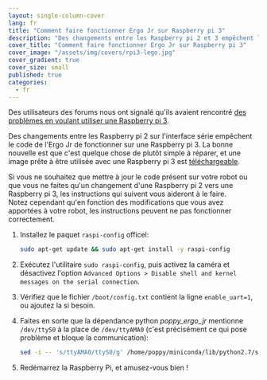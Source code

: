 ```yaml
---
layout: single-column-cover
lang: fr
title: "Comment faire fonctionner Ergo Jr sur Raspberry pi 3"
description: "Des changements entre les Raspberry pi 2 et 3 empêchent le bon fonctionnement du code de Ergo Jr. Cet article vous montre comment résoudre ce problème"
cover_title: "Comment faire fonctionner Ergo Jr sur Raspberry pi 3"
cover_image: "/assets/img/covers/rpi3-lego.jpg"
cover_gradient: true
cover_size: small
published: true
categories:
  - fr
---
```


Des utilisateurs des forums nous ont signalé qu'ils avaient rencontré [des problèmes en voulant utiliser une Raspberry pi 3](https://forum.poppy-project.org/t/factory-reset-problem/2651/3).

Des changements entre les Raspberry pi 2 sur l'interface série empêchent le code de l'Ergo Jr de fonctionner sur une Raspberry pi 3.
La bonne nouvelle est que c'est quelque chose de plutôt simple à réparer, et une image prête à être utilisée avec une Raspberry pi 3 est [téléchargeable][rpi3-image].

Si vous ne souhaitez que mettre à jour le code présent sur votre robot ou que vous ne faites qu'un changement d'une Raspberry pi 2 vers une Raspberry pi 3, les instructions qui suivent vous aideront à le faire.  
Notez cependant qu'en fonction des modifications que vous avez apportées à votre robot, les instructions peuvent ne pas fonctionner correctement.

1.  Installez le paquet `raspi-config` officel:

    ```bash
    sudo apt-get update && sudo apt-get install -y raspi-config
    ```

2.  Exécutez l'utilitaire `sudo raspi-config`, puis activez la caméra et désactivez l'option `Advanced Options > Disable shell and kernel messages on the serial connection`.

3.  Vérifiez que le fichier `/boot/config.txt` contient la ligne `enable_uart=1`, ou ajoutez la si besoin.

4.  Faites en sorte que la dépendance python *poppy_ergo_jr* mentionne `/dev/ttyS0` à la place de `/dev/ttyAMA0` (c'est précisément ce qui pose problème et bloque la communication):

    ```bash
    sed -i -- 's/ttyAMA0/ttyS0/g' /home/poppy/miniconda/lib/python2.7/site-packages/poppy_ergo_jr/configuration/poppy_ergo_jr.json
    ```

5. Redémarrez la Raspberry Pi, et amusez-vous bien !

[rpi3-image]: https://github.com/poppy-project/poppy-ergo-jr/releases/download/1.0.0-gm/poppy-ergo-jr-2016-09-08-rpi3.img.zip
